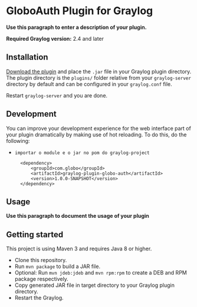 # GloboAuth Plugin for Graylog


__Use this paragraph to enter a description of your plugin.__

**Required Graylog version:** 2.4 and later

Installation
------------

[Download the plugin](https://github.com/none/releases)
and place the `.jar` file in your Graylog plugin directory. The plugin directory
is the `plugins/` folder relative from your `graylog-server` directory by default
and can be configured in your `graylog.conf` file.

Restart `graylog-server` and you are done.

Development
-----------

You can improve your development experience for the web interface part of your plugin
dramatically by making use of hot reloading. To do this, do the following:

* `importar o module e o jar no pom do graylog-project`

        <dependency>
            <groupId>com.globo</groupId>
            <artifactId>graylog-plugin-globo-auth</artifactId>
            <version>1.0.0-SNAPSHOT</version>
        </dependency>


Usage
-----

__Use this paragraph to document the usage of your plugin__


Getting started
---------------

This project is using Maven 3 and requires Java 8 or higher.

* Clone this repository.
* Run `mvn package` to build a JAR file.
* Optional: Run `mvn jdeb:jdeb` and `mvn rpm:rpm` to create a DEB and RPM package respectively.
* Copy generated JAR file in target directory to your Graylog plugin directory.
* Restart the Graylog.

